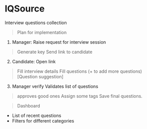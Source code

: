 # IQSource
Interview questions collection

>Plan for implementation

1. Manager:
Raise request for interview session
>Generate key
>Send link to candidate

2. Candidate:
Open link
>Fill interview details
>Fill questions (+ to add more questions)
 [Question suggestion]

3. Manager verify
Validates list of questions
>approves good ones
>Assign some tags
Save final questions.


>Dashboard
- List of recent questions
- Filters for different categories
